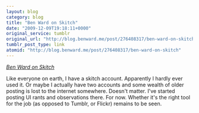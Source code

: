 ```yaml
---
layout: blog
category: blog
title: "Ben Ward on Skitch"
date: "2009-12-09T19:18:11+0000"
original_service: tumblr
original_url: "http://blog.benward.me/post/276408317/ben-ward-on-skitch"
tumblr_post_type: link
atomid: "http://blog.benward.me/post/276408317/ben-ward-on-skitch"
---
```

*[Ben Ward on Skitch](http://skitch.com/benward/)*

Like everyone on earth, I have a skitch account. Apparently I hardly ever used it. Or maybe I actually have two accounts and some wealth of older posting is lost to the internet somewhere. Doesn't matter. I've started posting UI rants and observations there. For now. Whether it's the right tool for the job (as opposed to Tumblr, or Flickr) remains to be seen.